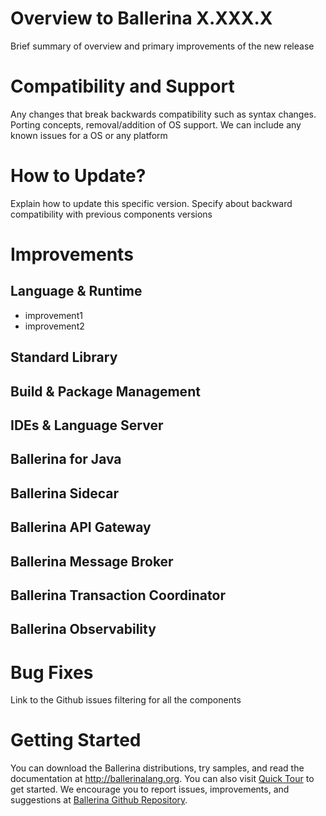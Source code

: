 # Overview to Ballerina X.XXX.X
Brief summary of overview and primary improvements of the new release

# Compatibility and Support
Any changes that break backwards compatibility such as syntax changes. Porting concepts, removal/addition of OS support. We can include any known issues for a OS or any platform

# How to Update?
Explain how to update this specific version. Specify about backward compatibility with previous components versions

# Improvements
## Language & Runtime
  - improvement1
  - improvement2
## Standard Library
## Build & Package Management
## IDEs & Language Server
## Ballerina for Java
## Ballerina Sidecar
## Ballerina API Gateway
## Ballerina Message Broker
## Ballerina Transaction Coordinator
## Ballerina Observability

# Bug Fixes 
Link to the Github issues filtering for all the components

# Getting Started
You can download the Ballerina distributions, try samples, and read the documentation at http://ballerinalang.org. You can also visit [Quick Tour][1] to get started. We encourage you to report issues, improvements, and suggestions at [Ballerina Github Repository][2].

[1]: https://ballerinalang.org/docs/quick-tour/quick-tour 
[2]: https://github.com/ballerina-lang/ballerina/
